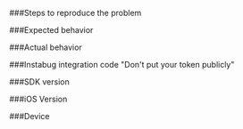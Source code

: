 ###Steps to reproduce the problem

###Expected behavior

###Actual behavior

###Instabug integration code "Don't put your token publicly"

###SDK version

###iOS Version

###Device
